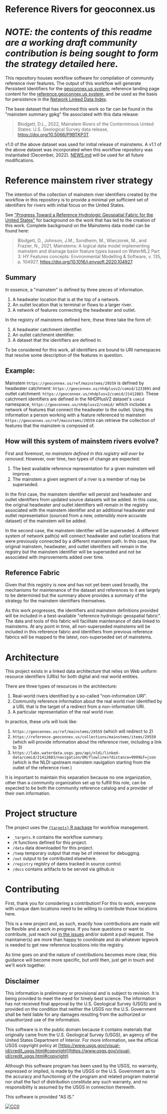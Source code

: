 # Reference Rivers for geoconnex.us

# *NOTE: the contents of this readme are a working draft community contribution is being sought to form the strategy detailed here.*

This repository houses workflow software for compilation of community reference river features. The output of this workflow will generate Persistent Identifiers for the [geoconnex.us system](https://github.com/internetofwater/geoconnex.us), reference landing page content for the [reference.geoconnex.us system](https://reference.geoconnex.us/), and be used as the basis for persistence in the  [Network Linked Data Index](https://labs.waterdata.usgs.gov/about-nldi/index.html).

The base dataset that has informed this work so far can be found in the "mainstem summary gpkg" file associated with this data release:

> Blodgett, D.L., 2022, Mainstem Rivers of the Conterminous United States: U.S. Geological Survey data release, https://doi.org/10.5066/P9BTKP3T. 

v1.0 of the above dataset was used for initial release of mainstems. A v1.1  of the above dataset was incorporated when this workflow repository was instantiated (December, 2022). [NEWS.md](NEWS.md) will be used for all future modifications.

# Reference mainstem river strategy

The intention of the collection of mainstem river identifiers created by the workflow in this repository is to provide a minimal yet sufficient set of identifiers for rivers with initial focus on the United States. 

See ["Progress Toward a Reference Hydrologic Geospatial Fabric for the United States"](https://waterdata.usgs.gov/blog/hydrofabric/) for background on the work that has led to the creation of this work. Complete background on the Mainstems data model can be found here:

> Blodgett, D., Johnson, J.M., Sondheim, M., Wieczorek, M., and Frazier, N., 2021, Mainstems: A logical data model implementing mainstem and drainage basin feature types based on WaterML2 Part 3: HY Features concepts: Environmental Modelling &amp; Software, v. 135, p. 104927, https://doi.org/10.1016/j.envsoft.2020.104927. 

## Summary

In essence, a "mainstem" is defined by three pieces of information.  
1. A headwater location that is at the top of a network.
1. An outlet location that is terminal or flows to a larger river.
1. A network of features connecting the headwater and outlet.

In the registry of mainstems defined here, these three take the form of:
1. A headwater catchment identifier.
1. An outlet catchment identifier.
1. A dataset that the identifiers are defined in.

To be considered for this work, all identifiers are bound to URI namespaces that resolve some description of the features in question.

## Example: 

Mainstem `https://geoconnex.us/ref/mainstems/29559` is defined by headwater catchment: `https://geoconnex.us/nhdplusv2/comid/1233891` and outlet catchment: `https://geoconnex.us/nhdplusv2/comid/21412883`. These catchment identifiers are defined in the NHDPlusV2 dataset's `comid` namespace, `https://geoconnex.us/nhdplusv2/comid/` which includes a network of features that connect the headwater to the outlet. Using this information a person working with a feature referenced to mainstem `https://geoconnex.us/ref/mainstems/29559` can retrieve the collection of features that the mainstem is composed of. 

## How will this system of mainstem rivers evolve?

First and foremost, *no mainstem defined in this registry will ever be removed*. However, over time, two types of change are expected:  
1. The best available reference representation for a given mainstem will improve.
1. The mainstem a given segment of a river is a member of may be superseded.

In the first case, the mainstem identifier will persist and headwater and outlet identifiers from updated source datasets will be added. In this case, the original headwater and outlet identifiers will remain in the registry associated with the mainstem identifier and an additional headwater and outlet representation (sourced from a new, ostensibly more accurate dataset) of the mainstem will be added. 

In the second case, the mainstem identifier will be superseded. A different system of network path(s) will connect headwater and outlet locations that were previously connected by a different mainstem path. In this case, the original mainstem, headwater, and outlet identifiers will remain in the registry but the mainstem identifier will be superseded and not be associated with improvements added over time. 

## Reference Fabric

Given that this registry is new and has not yet been used broadly, the mechanisms for maintenance of the dataset and references to it are largely to be determined but the summary above provides a summary of the strategy for the mainstem identifiers themselves.

As this work progresses, the identifiers and mainstem definitions provided will be included in a best-available "reference hydrologic geospatial fabric". The data and tools of this fabric will facilitate maintenance of data linked to mainstems. At any point in time, all non-superseded mainstems will be included in this reference fabric and identifiers from previous reference fabrics will be mapped to the latest, non-superseded set of mainstems.

# Architecture

This project exists in a linked data architecture that relies on Web uniform resource identifiers (URIs) for both digital and real world entities. 

There are three types of resources in the architecture:
1. Real-world rivers identified by a so-called "non-information URI".
1. Community reference information about the real world river identified by a URL that is the target of a redirect from a non-information URI.
1. A particular representation of the real world river.

In practice, these urls will look like: 
1. `https://geoconnex.us/ref/mainstems/29559` (which will redirect to 2)
1. `https://reference.geoconnex.us/collections/mainstems/items/29559` (which will provide information about the reference river, including a link to 3)
1. `https://labs.waterdata.usgs.gov/api/nldi/linked-data/comid/21412883/navigation/UM/flowlines?distance=9999&f=json` (which is the NLDI upstream mainstem navigation starting from the outlet of the reference river.)

It is important to maintain this separation because no one organization, other than a community organization set up to fulfill this role, can be expected to be both the community reference catalog and a provider of their own information.  

# Project structure

The project uses the [`{targets}` R package](https://books.ropensci.org/targets/) for workflow management.  

- `_targets.R` contains the workflow summary.
- `/R` functions defined for this project.
- `/data` data downloaded for this project.
- `/temp` temporary output that may be of interest for debugging.
- `/out` output to be contributed elsewhere. 
- `/registry` registry of dams tracked in source control.
- `/docs` contains artifacts to be served via github.io

# Contributing

First, thank you for considering a contribution! For this to work, everyone with unique dam locations need to be willing to contribute those locations here. 

This is a new project and, as such, exactly how contributions are made will be flexible and a work in progress. If you have questions or want to contribute, just reach out [in the issues](https://github.com/internetofwater/ref_rivers/issues) and/or submit a pull request. The maintainer(s) are more than happy to coordinate and do whatever legwork is needed to get new reference locations into the registry.

As time goes on and the nature of contributions becomes more clear, this guidance will become more specific, but until then, just get in touch and we'll work together.

## Disclaimer

This information is preliminary or provisional and is subject to revision. It is being provided to meet the need for timely best science. The information has not received final approval by the U.S. Geological Survey (USGS) and is provided on the condition that neither the USGS nor the U.S. Government shall be held liable for any damages resulting from the authorized or unauthorized use of the information.

This software is in the public domain because it contains materials that originally came from the U.S. Geological Survey  (USGS), an agency of the United States Department of Interior. For more information, see the official USGS copyright policy at [https://www.usgs.gov/visual-id/credit_usgs.html#copyright](https://www.usgs.gov/visual-id/credit_usgs.html#copyright)

Although this software program has been used by the USGS, no warranty, expressed or implied, is made by the USGS or the U.S. Government as to the accuracy and functioning of the program and related program material nor shall the fact of distribution constitute any such warranty, and no responsibility is assumed by the USGS in connection therewith.

This software is provided "AS IS."

 [
    ![CC0](https://i.creativecommons.org/p/zero/1.0/88x31.png)
  ](https://creativecommons.org/publicdomain/zero/1.0/)

